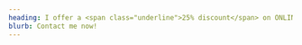 ```yaml
---
heading: I offer a <span class="underline">25% discount</span> on ONLINE Therapy/Counselling!
blurb: Contact me now!
---
```

